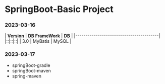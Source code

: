 
# SpringBoot-Basic Project
### 2023-03-16 

| **Version** | **DB FrameWork** | **DB** |
|-----------------------------------------|
|::|::|::|
| 3.0 | MyBatis | MySQL |

### 2023-03-17
- springBoot-gradle
- springBoot-maven
- spring-maven

